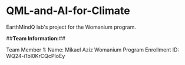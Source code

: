 # QML-and-AI-for-Climate
EarthMindQ lab's project for the Womanium program.


##**Team Information:**##

Team Member 1:
Name: Mikael Aziz
Womanium Program Enrollment ID: WQ24-i1bI0KrCQcPIoEy
